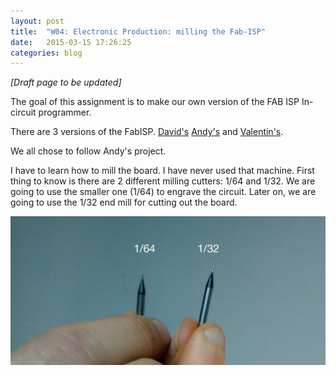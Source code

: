 ```yaml
---
layout: post
title:  "W04: Electronic Production: milling the Fab-ISP"
date:   2015-03-15 17:26:25
categories: blog
---
```



*[Draft page to be updated]*

The goal of this assignment is to make our own version of the FAB ISP In-circuit programmer.

There are 3 versions of the FabISP. [David's](http://fab.cba.mit.edu/content/projects/fabisp/) [Andy's](http://fab.cba.mit.edu/content/projects/fabispkey/index.html) and [Valentin's](http://fab.cba.mit.edu/classes/863.11/people/valentin.heun/2.htm).

We all chose to follow Andy's project.
 
I have to learn how to mill the board. I have never used that machine.
First thing to know is there are 2 different milling cutters: 1/64 and 1/32. We are going to use the smaller one (1/64) to engrave the circuit. Later on, we are going to use the 1/32 end mill for cutting out the board. 

![02](/img/week-04/01.jpg)





